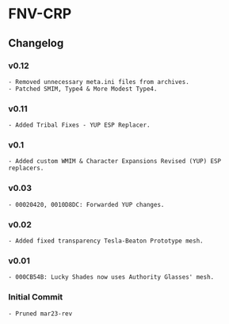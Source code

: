 # FNV-CRP
## Changelog
### v0.12
    - Removed unnecessary meta.ini files from archives.
    - Patched SMIM, Type4 & More Modest Type4.
### v0.11
    - Added Tribal Fixes - YUP ESP Replacer.
### v0.1
    - Added custom WMIM & Character Expansions Revised (YUP) ESP replacers.
### v0.03
    - 00020420, 0010D8DC: Forwarded YUP changes.
### v0.02
    - Added fixed transparency Tesla-Beaton Prototype mesh.
### v0.01
    - 000CB54B: Lucky Shades now uses Authority Glasses' mesh.
### Initial Commit
    - Pruned mar23-rev
